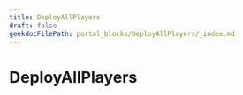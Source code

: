 ```yaml
---
title: DeployAllPlayers
draft: false
geekdocFilePath: portal_blocks/DeployAllPlayers/_index.md
---
```

# DeployAllPlayers